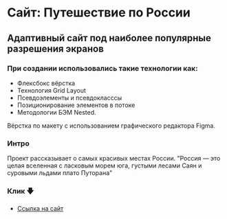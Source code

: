 # Сайт: Путешествие по России

## Адаптивный сайт под наиболее популярные разрешения экранов

### При создании использовались такие технологии как:

* Флексбокс вёрстка
* Технология Grid Layout
* Псевдоэлементы и псевдокласссы
* Позиционирование элементов в потоке
* Методологии БЭМ Nested.

Вёрстка по макету с использованием графического редактора Figma.

### Интро
Проект рассказывает о самых красивых местах России.
"Россия — это целая вселенная с ласковым морем юга, густыми лесами Саян и суровыми льдами плато Путорана"



### Клик 🡇

* [Ссылка на сайт]()
